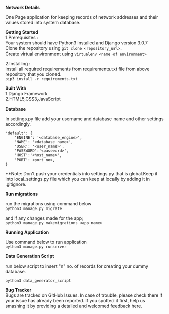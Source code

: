 **Network Details**

One Page application for keeping records of network addresses and their values stored into system database.

**Getting Started**\
1.Prerequisites :\
Your system should have Python3 installed and Django version 3.0.7\
Clone the repository using `git clone <repository_url>`.\
Create virtual environment using  `virtualenv <name of environment>`


2.Installing :\
 install all required requirements from  requirements.txt file from above repository that you cloned.\
` pip3 install -r requirements.txt
`

**Built With**\
1.Django Framework\
2.HTML5,CSS3,JavaScript

**Database**

In settings.py file add your username and database name and other settings accordingly.

    'default': {
        'ENGINE': '<database_engine>',
        'NAME': '<database_name>',
        'USER': '<user_name>',
        'PASSWORD':'<password>',
        'HOST':'<host_name>',
        'PORT': <port_no>,
    }

**Note: Don't push your credentials into settings.py that is global.Keep it into local_settings.py file which you can keep at locally by adding  it in .gitignore.

**Run migrations**

run the migrations using command below\
`python3 manage.py migrate
`

and if any changes made for the app;\
`python3 manage.py makemigrations <app_name>`


**Running Application**

Use command below to run application\
`python3 manage.py runserver`


**Data Generation Script**

run below script to insert "n" no. of records for creating your dummy database.

`python3 data_generator_script`


**Bug Tracker**\
Bugs are tracked on GitHub Issues. In case of trouble, please check there if your issue has already been reported. If you spotted it first, help us smashing it by providing a detailed and welcomed feedback here.